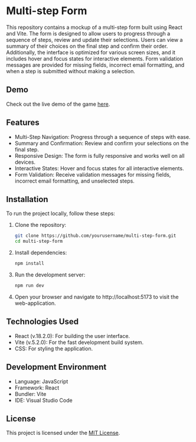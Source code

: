 # Multi-step Form

This repository contains a mockup of a multi-step form built using React and Vite. The form is designed to allow users to progress through a sequence of steps, review and update their selections. Users can view a summary of their choices on the final step and confirm their order. Additionally, the interface is optimized for various screen sizes, and it includes hover and focus states for interactive elements. Form validation messages are provided for missing fields, incorrect email formatting, and when a step is submitted without making a selection.

## Demo

Check out the live demo of the game [here](https://infinitee404.github.io/multistep-form/).

## Features

-   Multi-Step Navigation: Progress through a sequence of steps with ease.
-   Summary and Confirmation: Review and confirm your selections on the final step.
-   Responsive Design: The form is fully responsive and works well on all devices.
-   Interactive States: Hover and focus states for all interactive elements.
-   Form Validation: Receive validation messages for missing fields, incorrect email formatting, and unselected steps.

## Installation

To run the project locally, follow these steps:

1. Clone the repository:

    ```bash
    git clone https://github.com/yourusername/multi-step-form.git
    cd multi-step-form
    ```

2. Install dependencies:
    ```bash
    npm install
    ```
3. Run the development server:
    ```bash
    npm run dev
    ```
4. Open your browser and navigate to http://localhost:5173 to visit the web-application.

## Technologies Used

-   React (v.18.2.0): For building the user interface.
-   Vite (v.5.2.0): For the fast development build system.
-   CSS: For styling the application.

## Development Environment

-   Language: JavaScript
-   Framework: React
-   Bundler: Vite
-   IDE: Visual Studio Code

## License

This project is licensed under the [MIT License](https://rem.mit-license.org).
